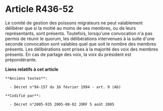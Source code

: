 # Article R436-52

Le comité de gestion des poissons migrateurs ne peut valablement délibérer que si la moitié au moins de ses membres, ou de
leurs représentants, sont présents. Toutefois, lorsqu'une convocation n'a pas permis de réunir le quorum, les délibérations
intervenues à la suite d'une seconde convocation sont valables quel que soit le nombre des membres présents. Les
délibérations sont prises à la majorité des voix des membres présents. En cas de partage des voix, la voix du président est
prépondérante.

**Liens relatifs à cet article**

	**Anciens textes**:

	  - Décret n°94-157 du 16 février 1994 - art. 9 (Ab)

	**Codifié par**:

	  - Décret n°2005-935 2005-08-02 JORF 5 août 2005
